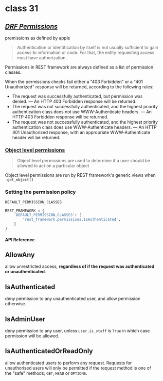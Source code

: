 # class 31

## <ins>*DRF Permissions*

premissions as defined by apple 
> Authentication or identification by itself is not usually sufficient to gain access to information or code. For that, the entity requesting access must have authorization..
 

 Permissions in REST framework are always defined as a list of permission classes.

 When the permissions checks fail either a "403 Forbidden" or a "401 Unauthorized" response will be returned, according to the following rules:

- The request was successfully authenticated, but permission was denied. — An HTTP 403 Forbidden response will be returned.
- The request was not successfully authenticated, and the highest priority authentication class does not use WWW-Authenticate headers. — An HTTP 403 Forbidden response will be returned.
- The request was not successfully authenticated, and the highest priority authentication class does use WWW-Authenticate headers. — An HTTP 401 Unauthorized response, with an appropriate WWW-Authenticate header will be returned.
 
### <ins> Object level permissions

> Object level permissions are used to determine if a user should be allowed to act on a particular object
 
Object level permissions are run by REST framework's generic views when `.get_object()`
 
 ### Setting the permission policy
` DEFAULT_PERMISSION_CLASSES `

```py 
REST_FRAMEWORK = {
    'DEFAULT_PERMISSION_CLASSES': [
        'rest_framework.permissions.IsAuthenticated',
    ]
}
```

#### API Reference

## AllowAny

allow unrestricted access, **regardless of if the request was authenticated or unauthenticated**.

## IsAuthenticated

deny permission to any unauthenticated user, and allow permission otherwise.

## IsAdminUser

deny permission to any user, unless `user.is_staff` is `True` in which case permission will be allowed.

## IsAuthenticatedOrReadOnly
allow authenticated users to perform any request. Requests for unauthorised users will only be permitted if the request method is one of the "safe" methods; `GET`, `HEAD` or `OPTIONS`.



